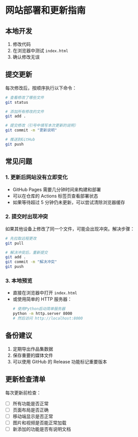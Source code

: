 # 网站部署和更新指南

## 本地开发

1. 修改代码
2. 在浏览器中测试 `index.html`
3. 确认修改无误

## 提交更新

每次修改后，按顺序执行以下命令：

```bash
# 查看修改了哪些文件
git status

# 添加所有修改的文件
git add .

# 提交修改（引号中填写本次更新的说明）
git commit -m "更新说明"

# 推送到GitHub
git push
```

## 常见问题

### 1. 更新后网站没有立即变化

- GitHub Pages 需要几分钟时间来构建和部署
- 可以在仓库的 Actions 标签页查看部署状态
- 如果等待超过 5 分钟仍未更新，可以尝试清除浏览器缓存

### 2. 提交时出现冲突

如果其他设备上修改了同一个文件，可能会出现冲突。解决步骤：

```bash
# 先拉取远程更改
git pull

# 解决冲突后，重新提交
git add .
git commit -m "解决冲突"
git push
```

### 3. 本地预览

- 直接在浏览器中打开 `index.html`
- 或使用简单的 HTTP 服务器：
  ```bash
  # 使用Python启动简单服务器
  python -m http.server 8000
  # 然后访问 http://localhost:8000
  ```

## 备份建议

1. 定期导出作品集数据
2. 保存重要的媒体文件
3. 可以使用 GitHub 的 Release 功能标记重要版本

## 更新检查清单

每次更新前检查：

- [ ] 所有功能是否正常
- [ ] 页面布局是否正确
- [ ] 移动端显示是否正常
- [ ] 图片和视频是否能正常加载
- [ ] 新添加的功能是否有说明文档
